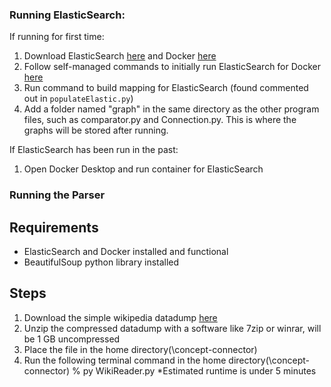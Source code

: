 ### Running ElasticSearch:
If running for first time:
1. Download ElasticSearch [here](https://www.elastic.co/guide/en/elasticsearch/reference/7.17/getting-started.html#run-elasticsearch) and Docker [here](https://www.docker.com/products/docker-desktop/)
2. Follow self-managed commands to initially run ElasticSearch for Docker [here](https://www.elastic.co/guide/en/elasticsearch/reference/7.17/getting-started.html#run-elasticsearch)
3. Run command to build mapping for ElasticSearch (found commented out in `populateElastic.py`)
4. Add a folder named "graph" in the same directory as the other program files, such as comparator.py and Connection.py. This is where the graphs will be stored after running.

If ElasticSearch has been run in the past:
1. Open Docker Desktop and run container for ElasticSearch

### Running the Parser
## Requirements
* ElasticSearch and Docker installed and functional
* BeautifulSoup python library installed
## Steps
1. Download the simple wikipedia datadump [here](https://dumps.wikimedia.org/simplewiki/latest/simplewiki-latest-pages-articles-multistream.xml.bz2)
2. Unzip the compressed datadump with a software like 7zip or winrar, will be 1 GB uncompressed
3. Place the file in the home directory(\concept-connector)
4. Run the following terminal command in the home directory(\concept-connector) % py WikiReader.py
*Estimated runtime is under 5 minutes

